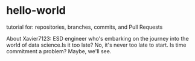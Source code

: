 # hello-world
tutorial for: repositories, branches, commits, and Pull Requests

About Xavier7123: ESD engineer who's embarking on the journey into the world of data science.Is it too late? No, it's never too late to start. Is time commitment a problem? Maybe, we'll see.

